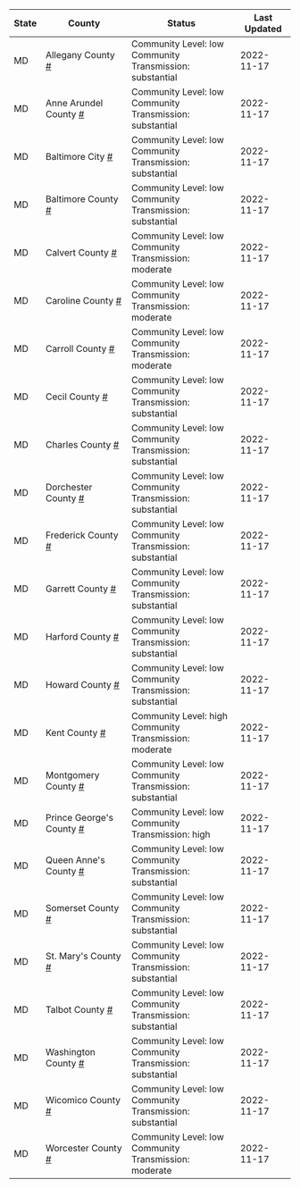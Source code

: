 State | County | Status | Last Updated
--- | --- | --- | --- 
MD | Allegany County <a href="#allegany_county">#</a> | <a name="allegany_county"></a>Community Level: low<br/>Community Transmission: substantial | 2022-11-17
MD | Anne Arundel County <a href="#anne_arundel_county">#</a> | <a name="anne_arundel_county"></a>Community Level: low<br/>Community Transmission: substantial | 2022-11-17
MD | Baltimore City <a href="#baltimore_city">#</a> | <a name="baltimore_city"></a>Community Level: low<br/>Community Transmission: substantial | 2022-11-17
MD | Baltimore County <a href="#baltimore_county">#</a> | <a name="baltimore_county"></a>Community Level: low<br/>Community Transmission: substantial | 2022-11-17
MD | Calvert County <a href="#calvert_county">#</a> | <a name="calvert_county"></a>Community Level: low<br/>Community Transmission: moderate | 2022-11-17
MD | Caroline County <a href="#caroline_county">#</a> | <a name="caroline_county"></a>Community Level: low<br/>Community Transmission: moderate | 2022-11-17
MD | Carroll County <a href="#carroll_county">#</a> | <a name="carroll_county"></a>Community Level: low<br/>Community Transmission: moderate | 2022-11-17
MD | Cecil County <a href="#cecil_county">#</a> | <a name="cecil_county"></a>Community Level: low<br/>Community Transmission: substantial | 2022-11-17
MD | Charles County <a href="#charles_county">#</a> | <a name="charles_county"></a>Community Level: low<br/>Community Transmission: substantial | 2022-11-17
MD | Dorchester County <a href="#dorchester_county">#</a> | <a name="dorchester_county"></a>Community Level: low<br/>Community Transmission: substantial | 2022-11-17
MD | Frederick County <a href="#frederick_county">#</a> | <a name="frederick_county"></a>Community Level: low<br/>Community Transmission: substantial | 2022-11-17
MD | Garrett County <a href="#garrett_county">#</a> | <a name="garrett_county"></a>Community Level: low<br/>Community Transmission: substantial | 2022-11-17
MD | Harford County <a href="#harford_county">#</a> | <a name="harford_county"></a>Community Level: low<br/>Community Transmission: substantial | 2022-11-17
MD | Howard County <a href="#howard_county">#</a> | <a name="howard_county"></a>Community Level: low<br/>Community Transmission: substantial | 2022-11-17
MD | Kent County <a href="#kent_county">#</a> | <a name="kent_county"></a>Community Level: high<br/>Community Transmission: moderate | 2022-11-17
MD | Montgomery County <a href="#montgomery_county">#</a> | <a name="montgomery_county"></a>Community Level: low<br/>Community Transmission: substantial | 2022-11-17
MD | Prince George's County <a href="#prince_george's_county">#</a> | <a name="prince_george's_county"></a>Community Level: low<br/>Community Transmission: high | 2022-11-17
MD | Queen Anne's County <a href="#queen_anne's_county">#</a> | <a name="queen_anne's_county"></a>Community Level: low<br/>Community Transmission: substantial | 2022-11-17
MD | Somerset County <a href="#somerset_county">#</a> | <a name="somerset_county"></a>Community Level: low<br/>Community Transmission: substantial | 2022-11-17
MD | St. Mary's County <a href="#st._mary's_county">#</a> | <a name="st._mary's_county"></a>Community Level: low<br/>Community Transmission: substantial | 2022-11-17
MD | Talbot County <a href="#talbot_county">#</a> | <a name="talbot_county"></a>Community Level: low<br/>Community Transmission: substantial | 2022-11-17
MD | Washington County <a href="#washington_county">#</a> | <a name="washington_county"></a>Community Level: low<br/>Community Transmission: substantial | 2022-11-17
MD | Wicomico County <a href="#wicomico_county">#</a> | <a name="wicomico_county"></a>Community Level: low<br/>Community Transmission: substantial | 2022-11-17
MD | Worcester County <a href="#worcester_county">#</a> | <a name="worcester_county"></a>Community Level: low<br/>Community Transmission: moderate | 2022-11-17
